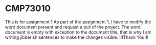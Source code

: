 # CMP73010
This is for assignment 1
As part of the assignment 1, I have to modify the word document present and request a pull of the project. The word document is empty with exception to the document title, that is why I am writing jibberish sentences to make the changes visible. !!!Thank You!!!
